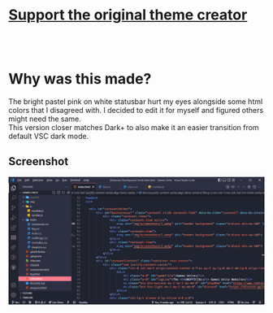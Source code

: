 # [Support the original theme creator](https://github.com/ftsamoyed/PinkCatBoo) 

<br><br>

# Why was this made?
The bright pastel pink on white statusbar hurt my eyes alongside some html colors that I disagreed with. I decided to edit it for myself and figured others might need the same. <br>
This version closer matches Dark+ to also make it an easier transition from default VSC dark mode.

## Screenshot
<img src="preview.png" alt="Visual Studio Code with the 'Pink Cat Too' theme applied" />